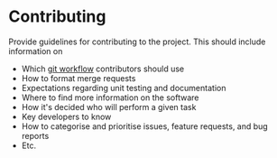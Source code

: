 # Contributing

Provide guidelines for contributing to the project. This should include
information on

- Which [git workflow](https://www.atlassian.com/git/tutorials/comparing-workflows)
  contributors should use
- How to format merge requests
- Expectations regarding unit testing and documentation
- Where to find more information on the software
- How it's decided who will perform a given task
- Key developers to know
- How to categorise and prioritise issues, feature requests, and bug reports
- Etc.